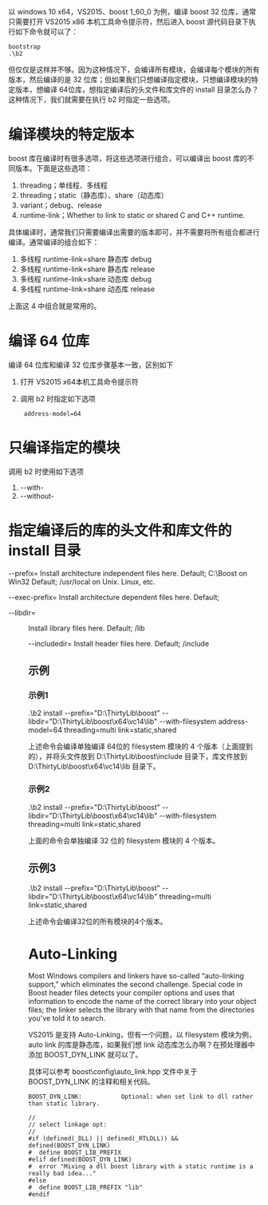 以 windows 10 x64，VS2015、boost 1_60_0 为例，编译 boost 32 位库，通常只需要打开 VS2015 x86 本机工具命令提示符，然后进入 boost 源代码目录下执行如下命令就可以了：

    bootstrap
    .\b2

但仅仅是这样并不够。因为这种情况下，会编译所有模块，会编译每个模块的所有版本，然后编译的是 32 位库；但如果我们只想编译指定模块，只想编译模块的特定版本，想编译 64位库，想指定编译后的头文件和库文件的 install 目录怎么办？这种情况下，我们就需要在执行 b2 时指定一些选项。

# 编译模块的特定版本
boost 库在编译时有很多选项，将这些选项进行组合，可以编译出 boost 库的不同版本。下面是这些选项：

1. threading；单线程、多线程
2. threading；static（静态库）、share（动态库）
3. variant；debug、release
4. runtime-link；Whether to link to static or shared C and C++ runtime. 

具体编译时，通常我们只需要编译出需要的版本即可，并不需要将所有组合都进行编译。通常编译的组合如下：

1. 多线程  runtime-link=share 静态库 debug
2. 多线程  runtime-link=share 静态库 release
3. 多线程  runtime-link=share 动态库 debug
4. 多线程  runtime-link=share 动态库 release

上面这 4 中组合就是常用的。

# 编译 64 位库
编译 64 位库和编译 32 位库步骤基本一致，区别如下

1. 打开 VS2015 x64本机工具命令提示符
2. 调用 b2 时指定如下选项

        address-model=64

# 只编译指定的模块
调用 b2 时使用如下选项

1. --with-<library>
2. --without-<library>

# 指定编译后的库的头文件和库文件的 install 目录
--prefix=<PREFIX>       Install architecture independent files here.
                        Default; C:\Boost on Win32
                        Default; /usr/local on Unix. Linux, etc.

--exec-prefix=<EPREFIX> Install architecture dependent files here.
                        Default; <PREFIX>

--libdir=<DIR>          Install library files here.
                        Default; <EPREFIX>/lib

--includedir=<HDRDIR>   Install header files here.
                        Default; <PREFIX>/include


## 示例
### 示例1
.\b2 install  --prefix="D:\ThirtyLib\boost" --libdir="D:\ThirtyLib\boost\x64\vc14\lib" --with-filesystem address-model=64 threading=multi link=static,shared

上述命令会编译单独编译 64位的 filesystem 模块的 4 个版本（上面提到的），并将头文件放到 D:\ThirtyLib\boost\include 目录下，库文件放到 D:\ThirtyLib\boost\x64\vc14\lib 目录下。

### 示例2
.\b2 install  --prefix="D:\ThirtyLib\boost" --libdir="D:\ThirtyLib\boost\x64\vc14\lib" --with-filesystem threading=multi link=static,shared

上面的命令会单独编译 32 位的 filesystem 模块的 4 个版本。

## 示例3
.\b2 install  --prefix="D:\ThirtyLib\boost" --libdir="D:\ThirtyLib\boost\x64\vc14\lib"  threading=multi link=static,shared

上述命令会编译32位的所有模块的4个版本。

# Auto-Linking
Most Windows compilers and linkers have so-called “auto-linking support,” which eliminates the second challenge. Special code in Boost header files detects your compiler options and uses that information to encode the name of the correct library into your object files; the linker selects the library with that name from the directories you've told it to search.

VS2015 是支持 Auto-Linking，但有一个问题，以 filesystem 模块为例，auto link 的库是静态库，如果我们想 link 动态库怎么办啊？在预处理器中添加 BOOST_DYN_LINK 就可以了。

具体可以参考 boost\config\auto_link.hpp 文件中关于 BOOST_DYN_LINK 的注释和相关代码。

    BOOST_DYN_LINK:           Optional: when set link to dll rather than static library.

    //
    // select linkage opt:
    //
    #if (defined(_DLL) || defined(_RTLDLL)) && defined(BOOST_DYN_LINK)
    #  define BOOST_LIB_PREFIX
    #elif defined(BOOST_DYN_LINK)
    #  error "Mixing a dll boost library with a static runtime is a really bad idea..."
    #else
    #  define BOOST_LIB_PREFIX "lib"
    #endif
    
[1]: http://www.boost.org/doc/libs/1_65_1/more/getting_started/windows.html "Getting Started on Windows"
[2]: http://www.boost.org/build/doc/html/bbv2/overview/invocation.html "Boost.Build"
[3]: http://www.360doc.com/content/15/0306/16/1887516_453110300.shtml "动态链接 boost 库"